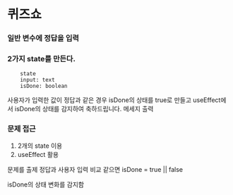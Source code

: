 # 퀴즈쇼

### 일반 변수에 정답을 입력
### 2가지 state를 만든다.

```
    state
    input: text
    isDone: boolean
```

 사용자가 입력한 값이 정답과 같은 경우 isDone의 상태를 true로 만들고
 useEffect에서 isDone의 상태를 감지하여 축하드립니다. 메세지 출력

 ### 문제 접근
 1. 2개의 state 이용
 2. useEffect 활용

 문제를 출제
 정답과 사용자 입력 비교
 같으면 isDone = true || false

 isDone의 상태 변화를 감지함

